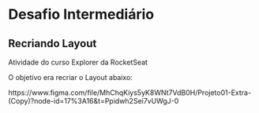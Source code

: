 <h1>Desafio Intermediário</h1>
<h2>Recriando Layout</h2>

<p>Atividade do curso Explorer da RocketSeat</p>
<p>O objetivo era recriar o Layout abaixo:</P>
https://www.figma.com/file/MhChqKiys5yK8WNt7VdB0H/Projeto01-Extra-(Copy)?node-id=17%3A16&t=Ppidwh2Sei7vUWgJ-0
